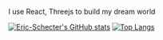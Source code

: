 I use React, Threejs to build my dream world  

[![Eric-Schecter's GitHub stats](https://github-readme-stats.vercel.app/api?username=Eric-Schecter)](https://github.com/Eric-Schecter/github-readme-stats)
[![Top Langs](https://github-readme-stats.vercel.app/api/top-langs/?username=Eric-Schecter)](https://github.com/Eric-Schecter/github-readme-stats)
